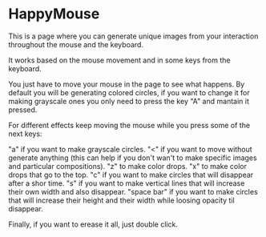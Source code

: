 # HappyMouse
This is a page where you can generate unique images from your interaction throughout the mouse and the keyboard.


It works based on the mouse movement and in some keys from the keyboard.

You just have to move your mouse in the page to see what happens. By default you will be generating colored circles, if you want to change 
it for making grayscale ones you only need to press the key "A" and mantain it pressed.

For different effects keep moving the mouse while you press some of the next keys:

"a" if you want to make grayscale circles.
"<" if you want to move without generate anything (this can help if you don't wan't to make specific images and particular compositions).
"z" to make color drops.
"x" to make color drops that go to the top.
"c" if you want to make circles that will disappear after a shor time.
"s" if you want to make vertical lines that will increase their own width and also disappear.
"space bar" if you want to make circles that will increase their height and their width while loosing opacity til disappear.

Finally, if you want to erease it all, just double click.
